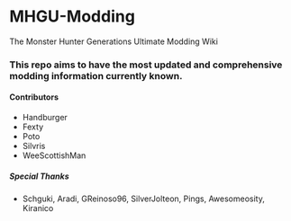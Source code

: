 # MHGU-Modding
The Monster Hunter Generations Ultimate Modding Wiki

### This repo aims to have the most updated and comprehensive modding information currently known.

#### Contributors
* Handburger
* Fexty
* Poto
* Silvris
* WeeScottishMan

##### Special Thanks
*  Schguki, Aradi, GReinoso96, SilverJolteon, Pings, Awesomeosity, Kiranico
